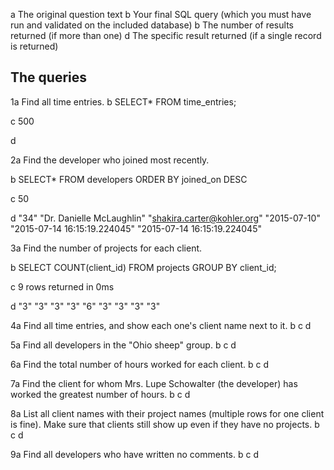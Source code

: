 a The original question text
b Your final SQL query (which you must have run and validated on the included database)
b The number of results returned (if more than one)
d The specific result returned (if a single record is returned)

## The queries

1a Find all time entries.
 b  SELECT*
    FROM time_entries;

 c  500

 d


2a Find the developer who joined most recently.
 
 b  SELECT*
    FROM developers
    ORDER BY joined_on DESC
 
 c 50
 
 d "34"	"Dr. Danielle McLaughlin"	"shakira.carter@kohler.org"	"2015-07-10"	"2015-07-14        16:15:19.224045"	"2015-07-14 16:15:19.224045"


3a Find the number of projects for each client.

 b SELECT COUNT(client_id)
   FROM projects
   GROUP BY client_id;

 c 9 rows returned in 0ms

 d "3"
   "3"
   "3"
   "3"
   "6"
   "3"
   "3"
   "3"
   "3"

4a Find all time entries, and show each one's client name next to it.
 b
 c
 d



5a Find all developers in the "Ohio sheep" group.
 b
 c
 d



6a Find the total number of hours worked for each client.
 b
 c
 d



7a Find the client for whom Mrs. Lupe Schowalter (the developer) has worked the greatest number of hours.
 b
 c
 d



8a List all client names with their project names (multiple rows for one client is fine).  Make sure that clients still show up even if they have no projects.
 b
 c
 d




9a Find all developers who have written no comments.
 b
 c
 d
